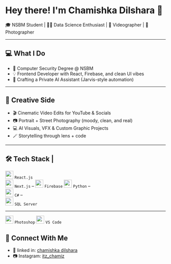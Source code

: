 # Hey there! I'm Chamishka Dilshara 👋  
🎓 NSBM Student | 👨‍💻 Data Science Enthusiast | 🎥 Videographer | 📸 Photographer  

---

## 💻 What I Do
- 🧠 Computer Security Degree @ NSBM
- 💡 Frontend Developer with React, Firebase, and clean UI vibes
- 🤖 Crafting a Private AI Assistant (Jarvis-style automation)
  

---

## 🎨 Creative Side
- 🎬 Cinematic Video Edits for YouTube & Socials
- 📷 Portrait + Street Photography (moody, clean, and real)
- 💻 AI Visuals, VFX & Custom Graphic Projects
- 🪄 Storytelling through lens + code

---


## 🛠️ Tech Stack | 

<img src="https://cdn.jsdelivr.net/gh/devicons/devicon/icons/react/react-original.svg" width="25"/> `React.js`  
<img src="https://cdn.jsdelivr.net/gh/devicons/devicon/icons/nextjs/nextjs-original.svg" width="25"/> `Next.js` – 
<img src="https://cdn.jsdelivr.net/gh/devicons/devicon/icons/firebase/firebase-plain.svg" width="25"/> `Firebase` 
<img src="https://cdn.jsdelivr.net/gh/devicons/devicon/icons/python/python-original.svg" width="25"/> `Python` –   
<img src="https://cdn.jsdelivr.net/gh/devicons/devicon/icons/csharp/csharp-original.svg" width="25"/> `C#` –  
<img src="https://cdn.jsdelivr.net/gh/devicons/devicon/icons/microsoftsqlserver/microsoftsqlserver-plain.svg" width="25"/> `SQL Server`

---
  
<img src="https://upload.wikimedia.org/wikipedia/commons/a/af/Adobe_Photoshop_CC_icon.svg" width="25"/> `Photoshop` 
<img src="https://code.visualstudio.com/assets/favicon.ico" width="25"/> `VS Code` 


## 🔗 Connect With Me
- 🧠 linked in: [chamishka dilshara](https://www.linkedin.com/in/chamishka-dilshara-88ba12267?utm_source=share&utm_campaign=share_via&utm_content=profile&utm_medium=ios_app)
- 📷 Instagram: [itz_chamiz](#)


